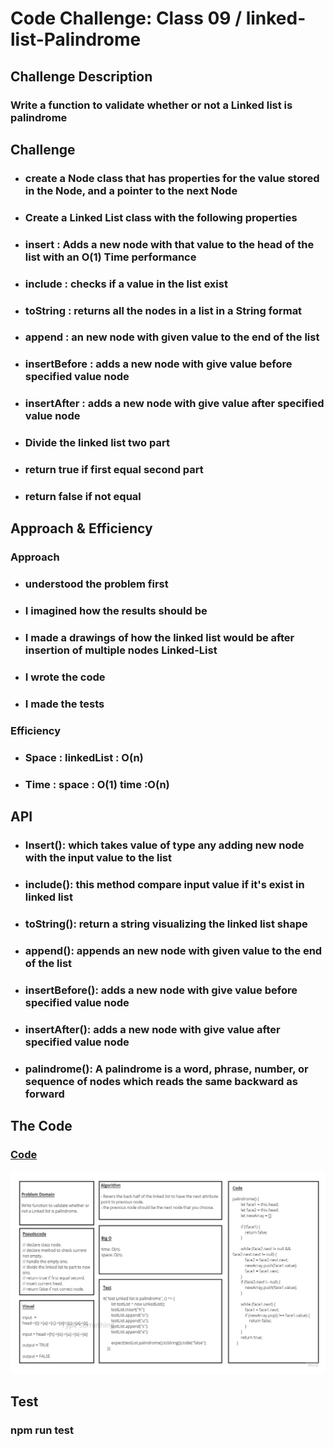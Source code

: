 # Code Challenge: Class 09 / linked-list-Palindrome

## Challenge Description

### Write a function to validate whether or not a Linked list is palindrome

## Challenge

* ### create a Node class that has properties for the value stored in the Node, and a pointer to the next Node

* ### Create a Linked List class with the following properties

* ### insert : Adds a new node with that value to the head of the list with an O(1) Time performance

* ### include : checks if a value in the list exist

* ###  toString : returns all the nodes in a list in a String format

* ### append : an new node with given value to the end of the list

* ### insertBefore : adds a new node with give value before specified value node

* ### insertAfter : adds a new node with give value after specified value node

* ### Divide the linked list two part

* ### return true if first equal second part

* ### return false if not equal

## Approach & Efficiency

### **Approach**

* ### understood the problem first

* ### I imagined how the results should be

* ### I made a drawings of how the linked list would be after insertion of multiple nodes Linked-List

* ### I wrote the code

* ### I made the tests

### **Efficiency**

* ### Space : linkedList : O(n)

* ### Time : space : O(1) time :O(n)

## API

* ### Insert(): which takes value of type any adding new node with the input value to the list

* ### include(): this method compare input value if it's exist in linked list

* ### toString(): return a string visualizing the linked list shape

* ### append(): appends an new node with given value to the end of the list

* ### insertBefore(): adds a new node with give value before specified value node

* ### insertAfter(): adds a new node with give value after specified value node

* ### palindrome(): A palindrome is a word, phrase, number, or sequence of nodes which reads the same backward as forward

## The Code

### [Code](https://github.com/saleem-ux/401-data-structures-and-algorithms/tree/main/palindrome)

![img](./images/code09.jpg)

## Test

### npm run test
